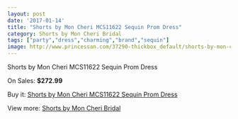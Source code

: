 ```yaml
---
layout: post
date: '2017-01-14'
title: "Shorts by Mon Cheri MCS11622 Sequin Prom Dress"
category: Shorts by Mon Cheri Bridal
tags: ["party","dress","charming","brand","sequin"]
image: http://www.princessan.com/37290-thickbox_default/shorts-by-mon-cheri-mcs11622-sequin-prom-dress.jpg
---
```

Shorts by Mon Cheri MCS11622 Sequin Prom Dress

On Sales: **$272.99**
<a href="https://www.princessan.com/en/17321-shorts-by-mon-cheri-mcs11622-sequin-prom-dress.html"><amp-img layout="responsive" width="600" height="600" src="//www.princessan.com/37290-thickbox_default/shorts-by-mon-cheri-mcs11622-sequin-prom-dress.jpg" alt="Shorts by Mon Cheri MCS11622 Sequin Prom Dress 0" /></a>
<a href="https://www.princessan.com/en/17321-shorts-by-mon-cheri-mcs11622-sequin-prom-dress.html"><amp-img layout="responsive" width="600" height="600" src="//www.princessan.com/37291-thickbox_default/shorts-by-mon-cheri-mcs11622-sequin-prom-dress.jpg" alt="Shorts by Mon Cheri MCS11622 Sequin Prom Dress 1" /></a>

Buy it: [Shorts by Mon Cheri MCS11622 Sequin Prom Dress](https://www.princessan.com/en/17321-shorts-by-mon-cheri-mcs11622-sequin-prom-dress.html "Shorts by Mon Cheri MCS11622 Sequin Prom Dress")

View more: [Shorts by Mon Cheri Bridal](https://www.princessan.com/en/146- "Shorts by Mon Cheri Bridal")